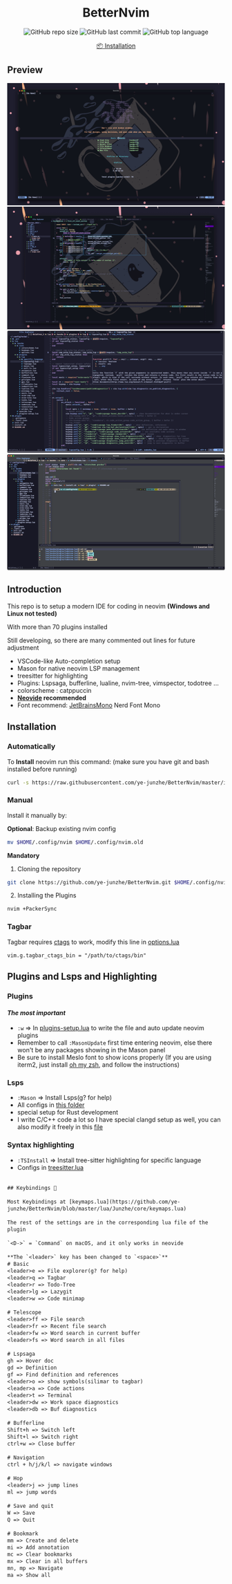<div align="center">
 <h1> BetterNvim </h1>
 <p align="center">
     <img alt="GitHub repo size" src="https://img.shields.io/github/repo-size/ye-junzhe/BetterNvim?color=A6E3A1">
     <img alt="GitHub last commit" src="https://img.shields.io/github/last-commit/ye-junzhe/BetterNvim?color=A6E3A1">
     <img alt="GitHub top language" src="https://img.shields.io/github/languages/top/ye-junzhe/BetterNvim?color=%2300007C&logoColor=%2300007C">
</p>
 <a href="https://github.com/ye-junzhe/BetterNvim/#Installation">📦 Installation</a>
</div>

## Preview

![BetterNvim Dashboard](https://github.com/ye-junzhe/Images/blob/main/BetterNvim/pic/Dashboard.png?raw=true)
![BetterNvim Demo](https://github.com/ye-junzhe/Images/blob/main/BetterNvim/pic/Coding.png?raw=true)
![BetterNvim Coding1](https://github.com/ye-junzhe/Images/blob/main/BetterNvim/pic/Coding1.png?raw=true)
![BetterNvim Term](https://github.com/ye-junzhe/Images/blob/main/BetterNvim/pic/Term.png?raw=true)

## Introduction

This repo is to setup a modern IDE for coding in neovim **(Windows and Linux not tested)**

With more than 70 plugins installed

Still developing, so there are many commented out lines for future adjustment

- VSCode-like Auto-completion setup
- Mason for native neovim LSP management
- treesitter for highlighting
- Plugins: Lspsaga, bufferline, lualine, nvim-tree, vimspector, todotree ...
- colorscheme : catppuccin
- **[Neovide](https://neovide.dev/) recommended**
- Font recommend: [JetBrainsMono](https://www.jetbrains.com/lp/mono/) Nerd Font Mono

## Installation

### Automatically

To **Install** neovim run this command:
(make sure you have git and bash installed before running)

```bash
curl -s https://raw.githubusercontent.com/ye-junzhe/BetterNvim/master/install.sh | bash -s
```

### Manual

Install it manually by:

**Optional**: Backup existing nvim config

```bash
mv $HOME/.config/nvim $HOME/.config/nvim.old
```

**Mandatory**

1. Cloning the repository

```bash
git clone https://github.com/ye-junzhe/BetterNvim.git $HOME/.config/nvim
```

2. Installing the Plugins

```bash
nvim +PackerSync
```

### Tagbar

Tagbar requires [ctags](https://github.com/preservim/tagbar#:~:text=example%20gutentags.-,Dependencies,-Vim%20%3E%3D%207.3.1058%20or) to work, modify this line in [options.lua](https://github.com/ye-junzhe/BetterNvim/blob/master/lua/Junzhe/core/options.lua)

```
vim.g.tagbar_ctags_bin = "/path/to/ctags/bin"
```

## Plugins and Lsps and Highlighting

### Plugins

#### ***The most important***

- `:w` => In [plugins-setup.lua](https://github.com/ye-junzhe/BetterNvim/blob/master/lua/Junzhe/plugins-setup.lua) to write the file and auto update neovim plugins
- Remember to call `:MasonUpdate` first time entering neovim, else there won't be any packages showing in the Mason panel
- Be sure to install Meslo font to show icons properly (If you are using iterm2, just install [oh my zsh](https://github.com/ohmyzsh/ohmyzsh), and follow the instructions)

### Lsps

- `:Mason` => Install Lsps(g? for help)
- All configs in [this folder](https://github.com/ye-junzhe/BetterNvim/tree/master/lua/Junzhe/plugins/lsp)
- special setup for Rust development
- I write C/C++ code a lot so I have special clangd setup as well, you can also modify it freely in this [file](https://github.com/ye-junzhe/BetterNvim/blob/master/lua/Junzhe/plugins/lsp/lspconfig.lua)
  
### Syntax highlighting

- `:TSInstall` => Install tree-sitter highlighting for specific language
- Configs in [treesitter.lua](https://github.com/ye-junzhe/BetterNvim/blob/master/lua/Junzhe/plugins/treesitter.lua)

```

## Keybindings 🎥

Most Keybindings at [keymaps.lua](https://github.com/ye-junzhe/BetterNvim/blob/master/lua/Junzhe/core/keymaps.lua)

The rest of the settings are in the corresponding lua file of the plugin

`<D->` = `Command` on macOS, and it only works in neovide

**The `<leader>` key has been changed to `<space>`**
# Basic
<leader>e => File explorer(g? for help)
<leader>q => Tagbar
<leader>r => Todo-Tree
<leader>lg => Lazygit
<leader>w => Code minimap

# Telescope
<leader>ff => File search
<leader>fr => Recent file search
<leader>fw => Word search in current buffer
<leader>fs => Word search in all files

# Lspsaga
gh => Hover doc
gd => Definition
gf => Find definition and references
<leader>o => show symbols(silimar to tagbar)
<leader>a => Code actions
<leader>t => Terminal
<leader>dw => Work space diagnostics
<leader>db => Buf diagnostics

# Bufferline
Shift+h => Switch left
Shift+l => Switch right
ctrl+w => Close buffer

# Navigation
ctrl + h/j/k/l => navigate windows

# Hop
<leader>j => jump lines
ml => jump words

# Save and quit
W => Save
Q => Quit

# Bookmark
mm => Create and delete
mi => Add annotation
mc => Clear bookmarks
mx => Clear in all buffers
mn, mp => Navigate
ma => Show all
```
